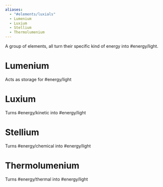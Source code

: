 ```yaml
---
aliases:
  - "#elements/luxials"
  - Lumenium
  - Luxium
  - Stellium
  - Thermolumenium
---
```

A group of elements, all turn their specific kind of energy into #energy/light.
# Lumenium
Acts as storage for #energy/light 
# Luxium
Turns #energy/kinetic into #energy/light 
# Stellium
Turns #energy/chemical into #energy/light 
# Thermolumenium
Turns #energy/thermal into #energy/light 